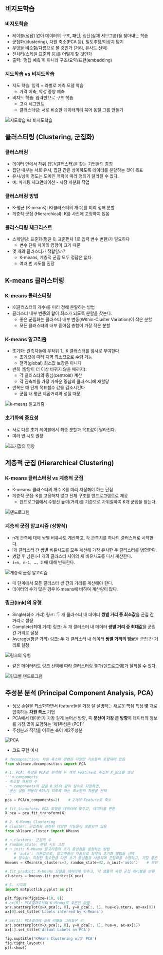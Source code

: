 ## 비지도학습

### 비지도학습

- 레이블(정답) 없이 데이터의 구조, 패턴, 집단(잠재 서브그룹)을 찾아내는 학습
- 군집화(clustering), 차원 축소(PCA 등), 밀도추정/이상치 탐지
- 무엇을 비슷함/다름으로 볼 것인가 (거리, 유사도 선택)
- 전처리(스케일 표준화 등)를 어떻게 할 것인가
- 출력: ‘정답 예측’이 아니라 구조/요약/표현(embedding)

### 지도학습 vs 비지도학습

- 지도 학습: 입력 + 라벨로 예측 모델 학습
    - 가격 예측, 악성 종양 예측
- 비지도 학습: 입력만으로 구조 학습
    - 고객 세그먼트
    - 클러스터링: 서로 비슷한 데이터끼리 묶어 동질 그룹 만들기

![지도학습 vs 비지도학습](../images/unsupervised-learning_1.png)

## 클러스터링 (Clustering, 군집화)

### 클러스터링

- 데이터 안에서 하위 집단(클러스터)을 찾는 기법들의 총칭
- 집단 내부는 서로 유사, 집단 간은 상이하도록 데이터를 분할하는 것이 목표
- 유사/상이 정도는 도메인 맥락에 따라 정의가 달라질 수 있다.
- 예: 마케팅 세그먼테이션 - 시장 세분화 작업

### 클러스터링 방법

- K-평균 (K-means): K(클러스터의 개수)를 미리 정해 분할
- 계층적 군집 (Hierarchical): K를 사전에 고정하지 않음

### 클러스터링 체크리스트

- 스케일링: 표준화(평균 0, 표준편차 1로 입력 변수 변환)가 필요하다
    - 변수 단위 차이의 영향이 크기 때문
- 몇 개의 클러스터가 적합할까?
    - K-means, 계층적 군집 모두 정답은 없다.
    - 여러 번 시도를 권장

## K-means 클러스터링

### K-means 클러스터링

- K(클러스터의 개수)를 미리 정해 분할하는 방법
- 클러스터 내부 변동의 합이 최소가 되도록 분할을 찾는다.
    - 좋은 군집화는 클러스터 내부 변동(Within-Cluster Variation)이 작은 분할
    - 모든 클러스터의 내부 흩어짐 총합이 가장 작은 분할

### K-means 알고리즘

- 초기화: 관측치들에 무작위 1…K 클러스터를 임시로 부여한다
    - 초기값에 따라 지역 최소값으로 수렴 가능
    - 전역(global) 최소값 보장은 아니다
- 반복 (할당이 더 이상 바뀌지 않을 때까지):
    - 각 클러스터의 중심(centroid) 계산
    - 각 관측치를 가장 가까운 중심의 클러스터에 재할당
- 반복은 매 단계 목표함수 값을 감소시킨다
    - 군집 내 평균 제곱거리의 성질 때문

![k-means 알고리즘](../images/unsupervised-learning_2.png)

### 초기화의 중요성

- 서로 다른 초기 레이블에서 최종 분할과 목표값이 달라진다.
- 여러 번 시도 권장

![초기값의 영향](../images/unsupervised-learning_3.png)

## 계층적 군집 (Hierarchical Clustering)

### K-means 클러스터링 vs 계층적 군집

- K-means: 클러스터의 개수 K를 미리 지정해야 하는 단점
- 계층적 군집: K를 고정하지 않고 전체 구조를 덴드로그램으로 제공
    - 덴드로그램에서 수평선 높이(거리)를 기준으로 가위질하여 K개 군집을 얻는다.

![덴드로그램](../images/unsupervised-learning_4.png)

### 계층적 군집 알고리즘 (상향식)

- n개 관측에 대해 쌍별 비유사도 계산하고, 각 관측치를 하나의 클러스터로 시작한다.
- i개 클러스터 간 쌍별 비유사도를 모두 계산해 가장 유사한 두 클러스터를 병합한다.
- 병합 후 남은 i-1 개의 클러스터 사이의 새 비유사도를 다시 계산한다.
- `i=n, n-1, …, 2` 에 대해 반복한다.

![계층적 군집 알고리즘](../images/unsupervised-learning_5.png)

- 매 단계에서 모든 클러스터 쌍 간의 거리를 계산해야 한다.
- 데이터의 수가 많은 경우 K-means에 비하여 계산량이 많다.

### 링크(link)의 유형

- Single(최소 거리) 링크: 두 개 클러스터 내 데이터 **쌍별 거리 중 최소값**을 군집 간 거리로 설정
- Complete(최대 거리) 링크: 두 개 클러스터 내 데이터 **쌍별 거리 중 최대값**을 군집 간 거리로 설정
- Average(평균 거리) 링크: 두 개 클러스터 내 데이터 **쌍별 거리의 평균**을 군집 간 거리로 설정

![링크의 유형](../images/unsupervised-learning_6.png)

- 같은 데이터라도 링크 선택에 따라 클러스터링 결과(덴드로그램)가 달라질 수 있다.

![링크별 덴드로그램](../images/unsupervised-learning_7.png)


## 주성분 분석 (Principal Component Analysis, PCA)

- 정보 손실을 최소화하면서 feature들을 가장 잘 설명하는 새로운 핵심 특징 몇 개로 압축하는 **차원 축소** 기법
- PCA에서 데이터가 가장 길게 늘어선 방향, 즉 **분산이 가장 큰 방향**이 데이터의 정보를 가장 많이 포함하는 ‘제1주성분 (PC1)’
- 주성분과 직각을 이루는 축이 제2주성분

![PCA](../images/unsupervised-learning_8.png)

- 코드 구현 예시
```python
# decomposition: 차원 축소와 관련된 다양한 기능들이 포함되어 있음
from sklearn.decomposition import PCA

# 1. PCA: 특성을 PCA로 분석해 두 개의 Feature로 축소한 X_pca를 생성
'''n_components
- 축소할 차원의 수
- n_components의 값을 0.95와 같이 실수로 지정하면,
  분산 설명 비용이 95%가 되도록 하는 최소한의 차원을 선택
'''
pca = PCA(n_components=2)    # 2개의 Feature로 축소

# fit_transform: PCA 모델을 데이터에 맞추고, 데이터를 변환
X_pca = pca.fit_transform(X)
```

```python
# 2. K-Means Clustering
# cluster: 군집화와 관련된 다양한 기능들이 포함되어 있음
from sklearn.cluster import KMeans

# n_clusters: 군집의 수
# random_state: 랜덤 시드 고정
# n_init: K-Means 알고리즘의 초기 중심점을 설정하는 방법
    # 'auto': 기본값으로, 알고리즘이 자동으로 최적의 초기화 방법을 선택
    # 정수값: 지정된 횟수만큼 다른 초기 중심점을 사용하여 군집화를 수행하고, 가장 좋은 결과를 선택
kmeans = KMeans(n_clusters=3, random_state=42, n_init='auto')    # 와인 등급은 0, 1, 2 3개

# fit_predict: K-Means 모델을 데이터에 맞추고, 각 샘플이 속한 군집 레이블을 반환
clusters = kmeans.fit_predict(X_pca)
```

```python
# 3. 시각화
import matplotlib.pyplot as plt

plt.figure(figsize=(10, 6))
# ax[0]: PCA결과로부터 K-Means로 추론된 라벨
sns.scatterplot(x=X_pca[:, 0], y=X_pca[:, 1], hue=clusters, ax=ax[0])
ax[0].set_title('Labels inferred by K-Means')

# ax[1]: PCA결과에 실제 라벨을 그려놓은 것
sns.scatterplot(x=X_pca[:, 0], y=X_pca[:, 1], hue=y, ax=ax[1])
ax[1].set_title('Actual Labels on PCA')

fig.suptitle('KMeans Clustering with PCA')
fig.tight_layout()
plt.show()
```